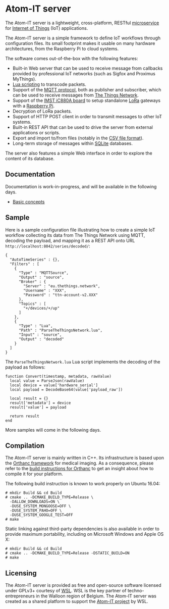 Atom-IT server
==============

The Atom-IT server is a lightweight, cross-platform, RESTful
[microservice](https://en.wikipedia.org/wiki/Microservices) for
[Internet of Things](https://en.wikipedia.org/wiki/Internet_of_things)
(IoT) applications.

The Atom-IT server is a simple framework to define IoT workflows
through configuration files. Its small footprint makes it usable on
many hardware architectures, from the Raspberry Pi to cloud systems.

The software comes out-of-the-box with the following features:

 * Built-in Web server that can be used to receive message from
   callbacks provided by professional IoT networks (such as Sigfox and
   Proximus MyThings).
 * [Lua scripting](https://en.wikipedia.org/wiki/Lua_(programming_language))
   to transcode packets.
 * Support of the [MQTT protocol](https://en.wikipedia.org/wiki/MQTT), both as
   publisher and subscriber, which can be used to receive messages
   from [The Things Network](https://www.thethingsnetwork.org/).
 * Support of the
   [IMST iC880A board](https://wireless-solutions.de/products/radiomodules/ic880a.html)
   to setup standalone [LoRa](https://www.lora-alliance.org/) gateways
   with a [Raspberry Pi](https://www.raspberrypi.org/).
 * Decryption of LoRa packets.
 * Support of HTTP POST client in order to transmit messages to other
   IoT systems.
 * Built-in REST API that can be used to drive the server from
   external applications or scripts.
 * Export and import to/from files (notably in the
   [CSV file format](https://en.wikipedia.org/wiki/Comma-separated_values)).
 * Long-term storage of messages within [SQLite](https://www.sqlite.org/) databases.
 
The server also features a simple Web interface in order to explore
the content of its database. 


Documentation
-------------

Documentation is work-in-progress, and will be available in the
following days.

 * [Basic concepts](Documentation/Concepts.md)


Sample
------

Here is a sample configuration file illustrating how to create a
simple IoT workflow collecting its data from The Things Network using
MQTT, decoding the payload, and mapping it as a REST API onto URL
`http://localhost:8042/series/decoded/`:

```
{
  "AutoTimeSeries" : {},
  "Filters" : [
    {
      "Type" : "MQTTSource",
      "Output" : "source",
      "Broker" : {
        "Server" : "eu.thethings.network",
        "Username" : "XXX",
        "Password" : "ttn-account-v2.XXX"
      },
      "Topics" : [
        "+/devices/+/up"
      ]
    },
    {
      "Type" : "Lua",
      "Path" : "ParseTheThingsNetwork.lua",
      "Input" : "source",
      "Output" : "decoded"
    }
  ]
}
```

The `ParseTheThingsNetwork.lua` Lua script implements the decoding of
the payload as follows:

```
function Convert(timestamp, metadata, rawValue)
  local value = ParseJson(rawValue)
  local device = value['hardware_serial']
  local payload = DecodeBase64(value['payload_raw'])
  
  local result = {}
  result['metadata'] = device
  result['value'] = payload

  return result
end
```

More samples will come in the following days.


Compilation
-----------

The Atom-IT server is mainly written in C++. Its infrastructure is
based upon the [Orthanc framework](https://www.orthanc-server.com/)
for medical imaging. As a consequence, please refer to the
[build instructions for Orthanc](https://bitbucket.org/sjodogne/orthanc/src/default/LinuxCompilation.txt?fileviewer=file-view-default)
to get an insight about how to compile it for your platform.

The following build instruction is known to work properly on Ubuntu
16.04:

```
# mkdir Build && cd Build
# cmake .. -DCMAKE_BUILD_TYPE=Release \
  -DALLOW_DOWNLOADS=ON \
  -DUSE_SYSTEM_MONGOOSE=OFF \
  -DUSE_SYSTEM_PAHO=OFF \
  -DUSE_SYSTEM_GOOGLE_TEST=OFF
# make
```

Static linking against third-party dependencies is also available in
order to provide maximum portability, including on Microsoft Windows
and Apple OS X:

```
# mkdir Build && cd Build
# cmake .. -DCMAKE_BUILD_TYPE=Release -DSTATIC_BUILD=ON
# make
```


Licensing
---------

The Atom-IT server is provided as free and open-source software
licensed under GPLv3+ courtesy of [WSL](http://www.wsl.be/). WSL is
the key partner of techno-entrepreneurs in the Walloon region of
Belgium. The Atom-IT server was created as a shared platform to
support the [Atom-IT project](http://www.atomit.be/) by WSL.

